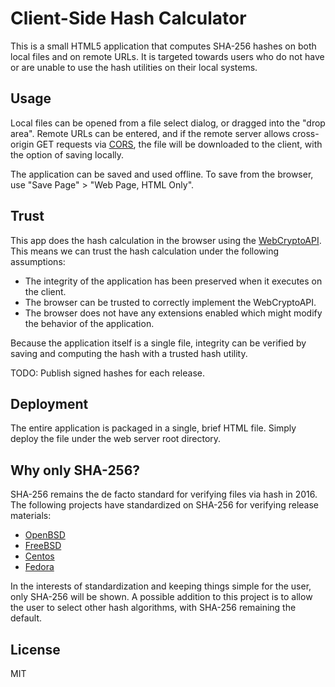 # Client-Side Hash Calculator

This is a small HTML5 application that computes SHA-256 hashes on both local
files and on remote URLs. It is targeted towards users who do not have or are
unable to use the hash utilities on their local systems.

## Usage

Local files can be opened from a file select dialog, or dragged into the "drop
area". Remote URLs can be entered, and if the remote server allows cross-origin
GET requests via
[CORS](https://developer.mozilla.org/en-US/docs/Web/HTTP/Access_control_CORS),
the file will be downloaded to the client, with the option of saving locally.

The application can be saved and used offline. To save from the browser, use
"Save Page" > "Web Page, HTML Only".

## Trust

This app does the hash calculation in the browser using the
[WebCryptoAPI](https://developer.mozilla.org/en-US/docs/Web/API/SubtleCrypto/digest).
This means we can trust the hash calculation under the following assumptions:

 - The integrity of the application has been preserved when it executes on the
   client.
 - The browser can be trusted to correctly implement the WebCryptoAPI.
 - The browser does not have any extensions enabled which might modify the
   behavior of the application.

Because the application itself is a single file, integrity can be verified
by saving and computing the hash with a trusted hash utility.

TODO: Publish signed hashes for each release.

## Deployment

The entire application is packaged in a single, brief HTML file. Simply deploy
the file under the web server root directory.

## Why only SHA-256?

SHA-256 remains the de facto standard for verifying files via hash in 2016.
The following projects have standardized on SHA-256 for verifying release
materials:

 - [OpenBSD](http://man.openbsd.org/signify)
 - [FreeBSD](https://www.freebsd.org/releases/10.2R/signatures.html)
 - [Centos](http://mirror.centos.org/centos/7/isos/x86_64/sha256sum.txt)
 - [Fedora](https://getfedora.org/verify)

In the interests of standardization and keeping things simple for the user,
only SHA-256 will be shown. A possible addition to this project is to allow
the user to select other hash algorithms, with SHA-256 remaining the default.

## License

MIT
